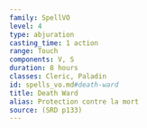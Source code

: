 ```yaml
---
family: SpellVO
level: 4
type: abjuration
casting_time: 1 action
range: Touch
components: V, S
duration: 8 hours
classes: Cleric, Paladin
id: spells_vo.md#death-ward
title: Death Ward
alias: Protection contre la mort
source: (SRD p133)
---
```


